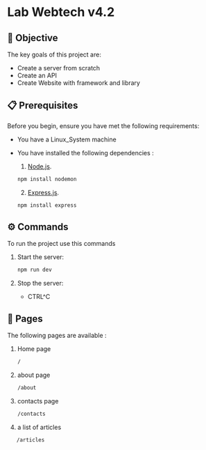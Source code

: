 # Lab Webtech v4.2

## 🚀 Objective

The key goals of this project are:
- Create a server from scratch
- Create an API
- Create Website with framework and library

## 📋 Prerequisites

Before you begin, ensure you have met the following requirements:

- You have a Linux_System machine
- You have installed the following dependencies :
  1. [Node.js]([https://nodejs.org/en]).
  
   ```bash
   npm install nodemon
   ```

   2. [Express.js]([https://expressjs.com/]).
    ```bash
   npm install express
    ```


## ⚙️ Commands

To run the project use this commands

1. Start the server:
   ```bash
   npm run dev
   ```
   
2. Stop the server:
   - CTRL^C
  

## 📄 Pages

The following pages are available :

1. Home page
   ```bash
   /
   ```
2. about page
   ```bash
   /about
   ```
3. contacts page
   ```bash
   /contacts
   ```
4. a list of articles
```bash
   /articles
   ```
